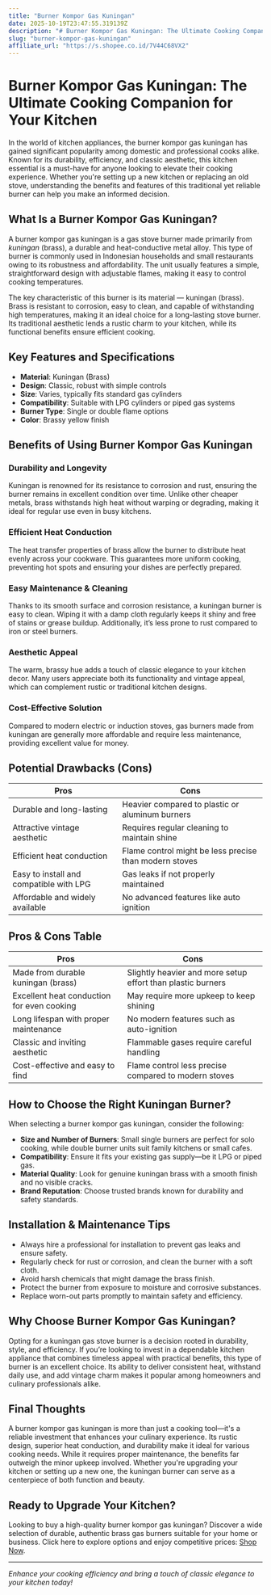 ```yaml
---
title: "Burner Kompor Gas Kuningan"
date: 2025-10-19T23:47:55.319139Z
description: "# Burner Kompor Gas Kuningan: The Ultimate Cooking Companion for Your Kitchen..."
slug: "burner-kompor-gas-kuningan"
affiliate_url: "https://s.shopee.co.id/7V44C68VX2"
---
```

# Burner Kompor Gas Kuningan: The Ultimate Cooking Companion for Your Kitchen

In the world of kitchen appliances, the burner kompor gas kuningan has gained significant popularity among domestic and professional cooks alike. Known for its durability, efficiency, and classic aesthetic, this kitchen essential is a must-have for anyone looking to elevate their cooking experience. Whether you're setting up a new kitchen or replacing an old stove, understanding the benefits and features of this traditional yet reliable burner can help you make an informed decision.

## What Is a Burner Kompor Gas Kuningan?

A burner kompor gas kuningan is a gas stove burner made primarily from *kuningan* (brass), a durable and heat-conductive metal alloy. This type of burner is commonly used in Indonesian households and small restaurants owing to its robustness and affordability. The unit usually features a simple, straightforward design with adjustable flames, making it easy to control cooking temperatures.

The key characteristic of this burner is its material — kuningan (brass). Brass is resistant to corrosion, easy to clean, and capable of withstanding high temperatures, making it an ideal choice for a long-lasting stove burner. Its traditional aesthetic lends a rustic charm to your kitchen, while its functional benefits ensure efficient cooking.

## Key Features and Specifications

- **Material**: Kuningan (Brass)
- **Design**: Classic, robust with simple controls
- **Size**: Varies, typically fits standard gas cylinders
- **Compatibility**: Suitable with LPG cylinders or piped gas systems
- **Burner Type**: Single or double flame options
- **Color**: Brassy yellow finish

## Benefits of Using Burner Kompor Gas Kuningan

### Durability and Longevity

Kuningan is renowned for its resistance to corrosion and rust, ensuring the burner remains in excellent condition over time. Unlike other cheaper metals, brass withstands high heat without warping or degrading, making it ideal for regular use even in busy kitchens.

### Efficient Heat Conduction

The heat transfer properties of brass allow the burner to distribute heat evenly across your cookware. This guarantees more uniform cooking, preventing hot spots and ensuring your dishes are perfectly prepared.

### Easy Maintenance & Cleaning

Thanks to its smooth surface and corrosion resistance, a kuningan burner is easy to clean. Wiping it with a damp cloth regularly keeps it shiny and free of stains or grease buildup. Additionally, it’s less prone to rust compared to iron or steel burners.

### Aesthetic Appeal

The warm, brassy hue adds a touch of classic elegance to your kitchen decor. Many users appreciate both its functionality and vintage appeal, which can complement rustic or traditional kitchen designs.

### Cost-Effective Solution

Compared to modern electric or induction stoves, gas burners made from kuningan are generally more affordable and require less maintenance, providing excellent value for money.

## Potential Drawbacks (Cons)

| Pros                                      | Cons                                           |
|-------------------------------------------|------------------------------------------------|
| Durable and long-lasting                 | Heavier compared to plastic or aluminum burners |
| Attractive vintage aesthetic             | Requires regular cleaning to maintain shine   |
| Efficient heat conduction                | Flame control might be less precise than modern stoves |
| Easy to install and compatible with LPG  | Gas leaks if not properly maintained          |
| Affordable and widely available          | No advanced features like auto ignition       |

## Pros & Cons Table

| **Pros**                                    | **Cons**                                                     |
|----------------------------------------------|--------------------------------------------------------------|
| Made from durable kuningan (brass)           | Slightly heavier and more setup effort than plastic burners |
| Excellent heat conduction for even cooking | May require more upkeep to keep shining                     |
| Long lifespan with proper maintenance       | No modern features such as auto-ignition                    |
| Classic and inviting aesthetic             | Flammable gases require careful handling                   |
| Cost-effective and easy to find             | Flame control less precise compared to modern stoves      |

## How to Choose the Right Kuningan Burner?

When selecting a burner kompor gas kuningan, consider the following:
- **Size and Number of Burners**: Small single burners are perfect for solo cooking, while double burner units suit family kitchens or small cafes.
- **Compatibility**: Ensure it fits your existing gas supply—be it LPG or piped gas.
- **Material Quality**: Look for genuine kuningan brass with a smooth finish and no visible cracks.
- **Brand Reputation**: Choose trusted brands known for durability and safety standards.
  
## Installation & Maintenance Tips

- Always hire a professional for installation to prevent gas leaks and ensure safety.
- Regularly check for rust or corrosion, and clean the burner with a soft cloth.
- Avoid harsh chemicals that might damage the brass finish.
- Protect the burner from exposure to moisture and corrosive substances.
- Replace worn-out parts promptly to maintain safety and efficiency.

## Why Choose Burner Kompor Gas Kuningan?

Opting for a kuningan gas stove burner is a decision rooted in durability, style, and efficiency. If you’re looking to invest in a dependable kitchen appliance that combines timeless appeal with practical benefits, this type of burner is an excellent choice. Its ability to deliver consistent heat, withstand daily use, and add vintage charm makes it popular among homeowners and culinary professionals alike.

## Final Thoughts

A burner kompor gas kuningan is more than just a cooking tool—it's a reliable investment that enhances your culinary experience. Its rustic design, superior heat conduction, and durability make it ideal for various cooking needs. While it requires proper maintenance, the benefits far outweigh the minor upkeep involved. Whether you're upgrading your kitchen or setting up a new one, the kuningan burner can serve as a centerpiece of both function and beauty.

## Ready to Upgrade Your Kitchen?

Looking to buy a high-quality burner kompor gas kuningan? Discover a wide selection of durable, authentic brass gas burners suitable for your home or business. Click here to explore options and enjoy competitive prices: [Shop Now](https://s.shopee.co.id/7V44C68VX2).

----

*Enhance your cooking efficiency and bring a touch of classic elegance to your kitchen today!*